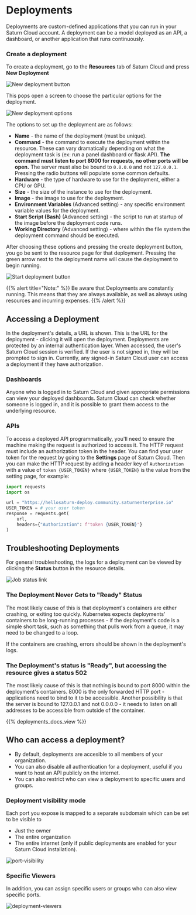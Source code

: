 # Deployments

Deployments are custom-defined applications that you can run in your Saturn Cloud account. A deployment can be a model deployed as an API, a dashboard, or another application that runs continuously.

### Create a deployment

To create a deployment, go to the **Resources** tab of Saturn Cloud and press **New Deployment**

![New deployment button](/images/docs/new-deployment-button.webp "doc-image")

This pops open a screen to choose the particular options for the deployment.

![New deployment options](/images/docs/new-deployment-options.webp "doc-image")

The options to set up the deployment are as follows:

* __Name__ - the name of the deployment (must be unique).
* __Command__ - the command to execute the deployment within the resource. These can vary dramatically depending on what the deployment task is (ex: run a panel dashboard or flask API). **The command must listen to port 8000 for requests, no other ports will be open.** The server must also be bound to `0.0.0.0` and not `127.0.0.1`. Pressing the radio buttons will populate some common defaults.
* __Hardware__ - the type of hardware to use for the deployment, either a CPU or GPU.
* __Size__ - the size of the instance to use for the deployment.
* __Image__ - the image to use for the deployment.
* __Environment Variables__ (Advanced setting) - any specific environment variable values for the deployment.
* __Start Script (Bash)__ (Advanced setting) - the script to run at startup of the image before the deployment code runs.
* __Working Directory__ (Advanced setting) - where within the file system the deployment command should be executed.

After choosing these options and pressing the create deployment button, you go be sent to the resource page for that deployment. Pressing the green arrow next to the deployment name will cause the deployment to begin running.

![Start deployment button](/images/docs/start-deployment.webp "doc-image")

{{% alert title="Note:" %}}
Be aware that Deployments are constantly running.  This means that they are always available, as well as always using resources and incurring expenses.
{{% /alert %}}

## Accessing a Deployment

In the deployment's details, a URL is shown. This is the URL for the deployment - clicking it will open the deployment.  Deployments are protected by an internal authentication layer. When accessed, the user's Saturn Cloud session is verified. If the user is not signed in, they will be prompted to sign in. Currently, any signed-in Saturn Cloud user can access a deployment if they have authorization.

### Dashboards

Anyone who is logged in to Saturn Cloud and given appropriate permissions can view your deployed dashboards. Saturn Cloud can check whether someone is logged in, and it is possible to grant them access to the underlying resource.

### APIs

To access a deployed API programmatically, you'll need to ensure the machine making the request is authorized to access it. The HTTP request must include an authorization token in the header. You can find your user token for the request by going to the **Settings** page of Saturn Cloud. Then you can make the HTTP request by adding a header key of `Authorization` with a value of `token {USER_TOKEN}` where `{USER_TOKEN}` is the value from the setting page, for example:

```python
import requests
import os

url = "https://hellosaturn-deploy.community.saturnenterprise.io"
USER_TOKEN = # your user token
response = requests.get(
    url,
    headers={"Authorization": f"token {USER_TOKEN}"}
)
```

## Troubleshooting Deployments

For general troubleshooting, the logs for a deployment can be viewed by clicking the **Status** button in the resource details.

![Job status link](/images/docs/job-status.webp "doc-image")

### The Deployment Never Gets to "Ready" Status

The most likely cause of this is that deployment's containers are either crashing, or exiting too quickly. Kubernetes expects deployments' containers to be long-running processes - if the deployment's code is a simple short task, such as something that pulls work from a queue, it may need to be changed to a loop.

If the containers are crashing, errors should be shown in the deployment's logs.

### The Deployment's status is "Ready", but accessing the resource gives a status 502

The most likely cause of this is that nothing is bound to port 8000 within the deployment's containers. 8000 is the only forwarded HTTP port - applications need to bind to it to be accessible. Another possibility is that the server is bound to 127.0.0.1 and not 0.0.0.0  - it needs to listen on all addresses to be accessible from outside of the container.

{{% deployments_docs_view %}}

## Who can access a deployment?

- By default, deployments are accesible to all members of your organization.
- You can also disable all authentication for a deployment, useful if you want to host an API publicly on the internet.
- You can also restrict who can view a deployment to specific users and groups.

### Deployment visibility mode

Each port you expose is mapped to a separate subdomain which can be set to be visible to

- Just the owner
- The entire organization
- The entire internet (only if public deployments are enabled for your Saturn Cloud installation).


![port-visibility](/images/docs/deployment-port.webp "doc-image")

### Specific Viewers

In addition, you can assign specific users or groups who can also view specific ports.

![deployment-viewers](/images/docs/viewers.webp "doc-image")
